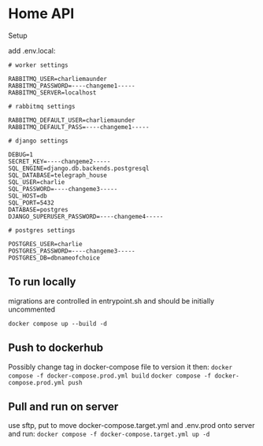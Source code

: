 # Home API

Setup

add .env.local:

```
# worker settings

RABBITMQ_USER=charliemaunder
RABBITMQ_PASSWORD=----changeme1-----
RABBITMQ_SERVER=localhost

# rabbitmq settings

RABBITMQ_DEFAULT_USER=charliemaunder
RABBITMQ_DEFAULT_PASS=----changeme1-----

# django settings

DEBUG=1
SECRET_KEY=----changeme2-----
SQL_ENGINE=django.db.backends.postgresql
SQL_DATABASE=telegraph_house
SQL_USER=charlie
SQL_PASSWORD=----changeme3-----
SQL_HOST=db
SQL_PORT=5432
DATABASE=postgres
DJANGO_SUPERUSER_PASSWORD=----changeme4-----

# postgres settings

POSTGRES_USER=charlie
POSTGRES_PASSWORD=----changeme3-----
POSTGRES_DB=dbnameofchoice
```

## To run locally

migrations are controlled in entrypoint.sh and should be initially uncommented

`docker compose up --build -d`

## Push to dockerhub

Possibly change tag in docker-compose file to version it then:
`docker compose -f docker-compose.prod.yml build`
`docker compose -f docker-compose.prod.yml push`

## Pull and run on server

use sftp, put to move docker-compose.target.yml and .env.prod onto server and run:
`docker compose -f docker-compose.target.yml up -d`
